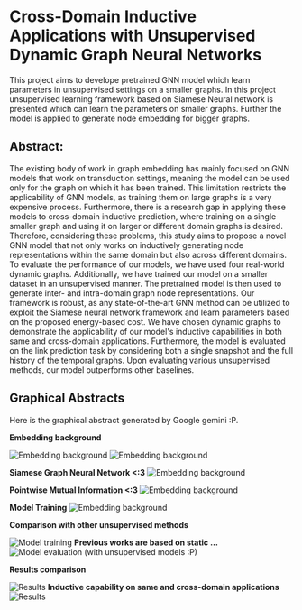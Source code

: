 # Cross-Domain Inductive Applications with Unsupervised Dynamic Graph Neural Networks
This project aims to develope pretrained GNN model which learn parameters in unsupervised settings on a smaller graphs. In this project unsupervised learning framework based on Siamese Neural network is presented which can learn the parameters on smaller graphs. Further the model is applied to generate node embedding for bigger graphs. 

## Abstract: 
The existing body of work in graph embedding has mainly focused on GNN models that work on transduction settings, meaning the model can be used only for the graph on which it has been trained. This limitation restricts the applicability of GNN models, as training them on large graphs is a very expensive process. Furthermore, there is a research gap in applying these models to cross-domain inductive prediction, where training on a single smaller graph and using it on larger or different domain graphs is desired. Therefore, considering these problems, this study aims to propose a novel GNN model that not only works on inductively generating node representations within the same domain but also across different domains. To evaluate the performance of our models, we have used four real-world dynamic graphs. Additionally, we have trained our model on a smaller dataset in an unsupervised manner. The pretrained model is then used to generate inter- and intra-domain graph node representations. Our framework is robust, as any state-of-the-art GNN method can be utilized to exploit the Siamese neural network framework and learn parameters based on the proposed energy-based cost. We have chosen dynamic graphs to demonstrate the applicability of our model's inductive capabilities in both same and cross-domain applications. Furthermore, the model is evaluated on the link prediction task by considering both a single snapshot and the full history of the temporal graphs. Upon evaluating various unsupervised methods, our model outperforms other baselines.


## Graphical Abstracts
Here is the graphical abstract generated by Google gemini :P.

**Embedding background** 


![Embedding background](./graphicalAbstracts/graphicaAbstract1.jpg)
![Embedding background](./graphicalAbstracts/graphicalAbastrac2.jpg)

**Siamese Graph Neural Network <:3** 
![Embedding background](./graphicalAbstracts/siameseGNN.jpg)

**Pointwise Mutual Information <:3** 
![Embedding background](./graphicalAbstracts/pmi.jpg)

**Model Training** 
![Embedding background](./graphicalAbstracts/graphicalAbstract3.jpg)

**Comparison with other unsupervised methods**

![Model training](./graphicalAbstracts/graphicalAbstract4.jpg)
**Previous works are based on static ...**
![Model evaluation (with unsupervised models :P)](./graphicalAbstracts/graphicalAbstract5.jpg)

**Results comparison** 

![Results](./graphicalAbstracts/graphicalAbstract6.jpg)
**Inductive capability on same and cross-domain applications**
![Results](./graphicalAbstracts/graphicalAbstract7.jpg)
